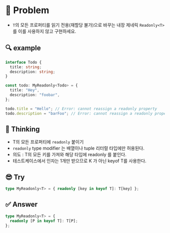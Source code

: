 # 📘 Problem

- `T`의 모든 프로퍼티를 읽기 전용(재할당 불가)으로 바꾸는 내장 제네릭 `Readonly<T>`를 이를 사용하지 않고 구현하세요.

## 🔍 example

```ts
interface Todo {
  title: string;
  description: string;
}

const todo: MyReadonly<Todo> = {
  title: "Hey",
  description: "foobar",
};

todo.title = "Hello"; // Error: cannot reassign a readonly property
todo.description = "barFoo"; // Error: cannot reassign a readonly property
```

## 💭 Thinking

- T의 모든 프로퍼티에 `readonly` 붙이기
- `readonly` type modifier 는 배열이나 tuple 리터럴 타입에만 허용된다.
- 의도 : T의 모든 키를 가져와 해당 타입에 readonly 를 붙인다.
- 테스트케이스에서 인자는 1개만 받으므로 K 가 아닌 keyof T를 사용한다.

## 😎 Try

```ts
type MyReadonly<T> = { readonly [key in keyof T]: T[key] };
```

## ✅ Answer

```ts
type MyReadonly<T> = {
  readonly [P in keyof T]: T[P];
};
```
